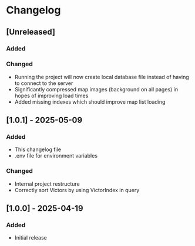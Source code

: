 # Changelog

## [Unreleased]

### Added

### Changed
  - Running the project will now create local database file instead of having to connect to the server
  - Significantly compressed map images (background on all pages) in hopes of improving load times
  - Added missing indexes which should improve map list loading

## [1.0.1] - 2025-05-09

### Added
  - This changelog file
  - .env file for environment variables

### Changed
  - Internal project restructure
  - Correctly sort Victors by using VictorIndex in query

## [1.0.0] - 2025-04-19

### Added
  - Initial release

